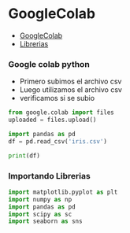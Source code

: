 # GoogleColab

- [GoogleColab](#Google-colab-python)
- [Librerias](#Importando-librerias)

### Google colab python

- Primero subimos el archivo csv
- Luego utilizamos el  archivo csv 
- verificamos si se subio 
```py
from google.colab import files 
uploaded = files.upload()

import pandas as pd
df = pd.read_csv('iris.csv')

print(df)

```

### Importando Librerias
```py
import matplotlib.pyplot as plt
import numpy as np
import pandas as pd
import scipy as sc
import seaborn as sns

```